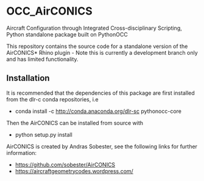# OCC_AirCONICS
Aircraft Configuration through Integrated Cross-disciplinary Scripting, Python standalone package built on PythonOCC

This repository contains the source code for a standalone version of the AirCONICS* Rhino plugin - Note this is currently a development branch only and has limited functionality.

## Installation
It is recommended that the dependencies of this package are first installed from the dlr-c conda repositories, i.e

- conda install -c http://conda.anaconda.org/dlr-sc pythonocc-core

Then the AirCONICS can be installed from source with

- python setup.py install

AirCONICS is created by Andras Sobester, see the following links for further information:
- https://github.com/sobester/AirCONICS
- https://aircraftgeometrycodes.wordpress.com/
